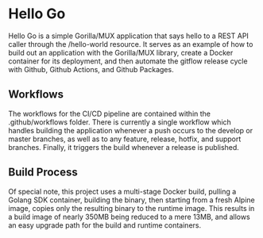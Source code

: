 # Hello Go

Hello Go is a simple Gorilla/MUX application that says hello to a REST 
API caller through the /hello-world resource.  It serves as an example 
of how to build out an application with the Gorilla/MUX library, create 
a Docker container for its deployment, and then automate the gitflow 
release cycle with Github, Github Actions, and Github Packages.

## Workflows

The workflows for the CI/CD pipeline are contained within the 
.github/workflows folder.  There is currently a single workflow which 
handles building the application whenever a push occurs to the develop or 
master branches, as well as to any feature, release, hotfix, and support 
branches.  Finally, it triggers the build whenever a release is published.

## Build Process

Of special note, this project uses a multi-stage Docker build, pulling a 
Golang SDK container, building the binary, then starting from a fresh 
Alpine image, copies only the resulting binary to the runtime image.  This 
results in a build image of nearly 350MB being reduced to a mere 13MB, 
and allows an easy upgrade path for the build and runtime containers.
